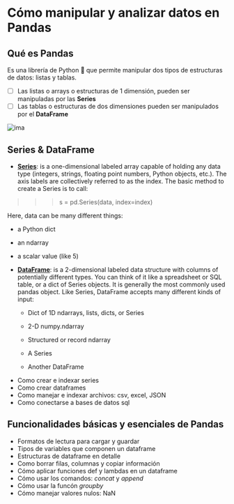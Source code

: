 # Cómo manipular y analizar datos en Pandas 

## Qué es Pandas

Es una librería de Python 🐍 que permite manipular dos tipos de estructuras de datos: listas y tablas.

- [ ] Las listas o arrays o estructuras de 1 dimensión, pueden ser manipuladas por las **Series**
- [ ] Las tablas o estructuras de dos dimensiones pueden ser manipulados por el **DataFrame**

![ima](https://pandas.pydata.org/pandas-docs/stable/_images/01_table_dataframe.svg)

## Series & DataFrame

- [**Series**](https://pandas.pydata.org/pandas-docs/stable/user_guide/dsintro.html#series): is a one-dimensional labeled array capable of holding any data type (integers, strings, floating point numbers, Python objects, etc.). The axis labels are collectively referred to as the index. The basic method to create a Series is to call:
>>> s = pd.Series(data, index=index)
  

  Here, data can be many different things:

  - a Python dict

  - an ndarray

  - a scalar value (like 5)



- [**DataFrame**](https://pandas.pydata.org/pandas-docs/stable/user_guide/dsintro.html#dataframe): is a 2-dimensional labeled data structure with columns of potentially different types. You can think of it like a spreadsheet or SQL table, or a dict of Series objects. It is generally the most commonly used pandas object. Like Series, DataFrame accepts many different kinds of input:

  - Dict of 1D ndarrays, lists, dicts, or Series

  - 2-D numpy.ndarray

  - Structured or record ndarray

  - A Series

  - Another DataFrame


* Como crear e indexar series
* Como crear dataframes
* Como manejar e indexar archivos: csv, excel, JSON
* Como conectarse a bases de datos sql

## Funcionalidades básicas y esenciales de Pandas

* Formatos de lectura para cargar y guardar
* Tipos de variables que componen un dataframe
* Estructuras de dataframe en detalle
* Como borrar filas, columnas y copiar información
* Cómo aplicar funciones def y lambdas en un dataframe
* Cómo usar los comandos: *concat* y *append*
* Cómo usar la funcón *groupby*
* Cómo manejar valores nulos: NaN
